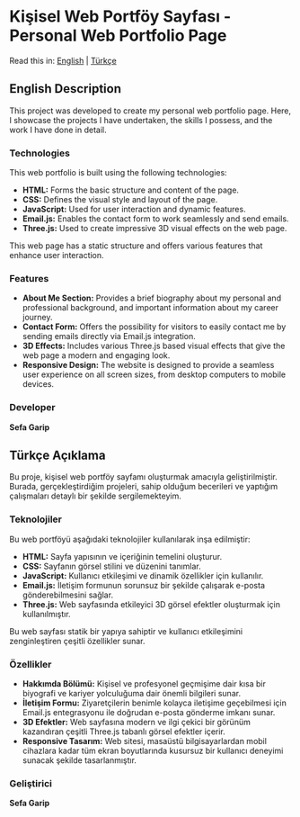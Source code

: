 # Kişisel Web Portföy Sayfası - Personal Web Portfolio Page

Read this in: [English](#english-description) | [Türkçe](#türkçe-açıklama)

## English Description

This project was developed to create my personal web portfolio page. Here, I showcase the projects I have undertaken, the skills I possess, and the work I have done in detail.

### Technologies

This web portfolio is built using the following technologies:

* **HTML:** Forms the basic structure and content of the page.
* **CSS:** Defines the visual style and layout of the page.
* **JavaScript:** Used for user interaction and dynamic features.
* **Email.js:** Enables the contact form to work seamlessly and send emails.
* **Three.js:** Used to create impressive 3D visual effects on the web page.

This web page has a static structure and offers various features that enhance user interaction.

### Features

* **About Me Section:** Provides a brief biography about my personal and professional background, and important information about my career journey.
* **Contact Form:** Offers the possibility for visitors to easily contact me by sending emails directly via Email.js integration.
* **3D Effects:** Includes various Three.js based visual effects that give the web page a modern and engaging look.
* **Responsive Design:** The website is designed to provide a seamless user experience on all screen sizes, from desktop computers to mobile devices.

### Developer

**Sefa Garip**

## Türkçe Açıklama

Bu proje, kişisel web portföy sayfamı oluşturmak amacıyla geliştirilmiştir. Burada, gerçekleştirdiğim projeleri, sahip olduğum becerileri ve yaptığım çalışmaları detaylı bir şekilde sergilemekteyim.

### Teknolojiler

Bu web portföyü aşağıdaki teknolojiler kullanılarak inşa edilmiştir:

* **HTML:** Sayfa yapısının ve içeriğinin temelini oluşturur.
* **CSS:** Sayfanın görsel stilini ve düzenini tanımlar.
* **JavaScript:** Kullanıcı etkileşimi ve dinamik özellikler için kullanılır.
* **Email.js:** İletişim formunun sorunsuz bir şekilde çalışarak e-posta gönderebilmesini sağlar.
* **Three.js:** Web sayfasında etkileyici 3D görsel efektler oluşturmak için kullanılmıştır.

Bu web sayfası statik bir yapıya sahiptir ve kullanıcı etkileşimini zenginleştiren çeşitli özellikler sunar.

### Özellikler

* **Hakkımda Bölümü:** Kişisel ve profesyonel geçmişime dair kısa bir biyografi ve kariyer yolculuğuma dair önemli bilgileri sunar.
* **İletişim Formu:** Ziyaretçilerin benimle kolayca iletişime geçebilmesi için Email.js entegrasyonu ile doğrudan e-posta gönderme imkanı sunar.
* **3D Efektler:** Web sayfasına modern ve ilgi çekici bir görünüm kazandıran çeşitli Three.js tabanlı görsel efektler içerir.
* **Responsive Tasarım:** Web sitesi, masaüstü bilgisayarlardan mobil cihazlara kadar tüm ekran boyutlarında kusursuz bir kullanıcı deneyimi sunacak şekilde tasarlanmıştır.

### Geliştirici

**Sefa Garip**
